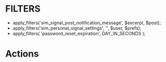 # FILTERS
- apply_filters('sim_signal_post_notification_message', $excerpt, $post);
- apply_filters('sim_personal_signal_settings', '', $user, $prefs);
- apply_filters( 'password_reset_expiration', DAY_IN_SECONDS );


# Actions